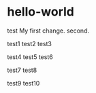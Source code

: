 # hello-world
test
My first change.
second.

test1
test2
test3

test4
test5
test6

test7
test8

test9
test10

